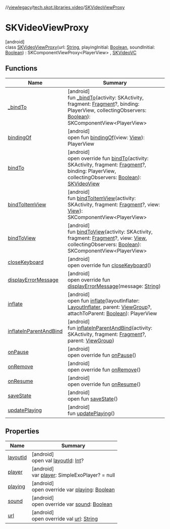 //[viewlegacy](../../../index.md)/[tech.skot.libraries.video](../index.md)/[SKVideoViewProxy](index.md)

# SKVideoViewProxy

[android]\
class [SKVideoViewProxy](index.md)(url: [String](https://kotlinlang.org/api/latest/jvm/stdlib/kotlin/-string/index.html), playingInitial: [Boolean](https://kotlinlang.org/api/latest/jvm/stdlib/kotlin/-boolean/index.html), soundInitial: [Boolean](https://kotlinlang.org/api/latest/jvm/stdlib/kotlin/-boolean/index.html)) : SKComponentViewProxy&lt;PlayerView&gt; , [SKVideoVC](../../../../viewcontract/viewcontract/tech.skot.libraries.video/-s-k-video-v-c/index.md)

## Functions

| Name | Summary |
|---|---|
| [_bindTo](index.md#1965070256%2FFunctions%2F-2118544462) | [android]<br>fun [_bindTo](index.md#1965070256%2FFunctions%2F-2118544462)(activity: SKActivity, fragment: [Fragment](https://developer.android.com/reference/kotlin/androidx/fragment/app/Fragment.html)?, binding: PlayerView, collectingObservers: [Boolean](https://kotlinlang.org/api/latest/jvm/stdlib/kotlin/-boolean/index.html)): SKComponentView&lt;PlayerView&gt; |
| [bindingOf](index.md#-218721014%2FFunctions%2F-2118544462) | [android]<br>open fun [bindingOf](index.md#-218721014%2FFunctions%2F-2118544462)(view: [View](https://developer.android.com/reference/kotlin/android/view/View.html)): PlayerView |
| [bindTo](bind-to.md) | [android]<br>open override fun [bindTo](bind-to.md)(activity: SKActivity, fragment: [Fragment](https://developer.android.com/reference/kotlin/androidx/fragment/app/Fragment.html)?, binding: PlayerView, collectingObservers: [Boolean](https://kotlinlang.org/api/latest/jvm/stdlib/kotlin/-boolean/index.html)): [SKVideoView](../-s-k-video-view/index.md) |
| [bindToItemView](index.md#1853397514%2FFunctions%2F-2118544462) | [android]<br>fun [bindToItemView](index.md#1853397514%2FFunctions%2F-2118544462)(activity: SKActivity, fragment: [Fragment](https://developer.android.com/reference/kotlin/androidx/fragment/app/Fragment.html)?, view: [View](https://developer.android.com/reference/kotlin/android/view/View.html)): SKComponentView&lt;PlayerView&gt; |
| [bindToView](index.md#-1886702137%2FFunctions%2F-2118544462) | [android]<br>fun [bindToView](index.md#-1886702137%2FFunctions%2F-2118544462)(activity: SKActivity, fragment: [Fragment](https://developer.android.com/reference/kotlin/androidx/fragment/app/Fragment.html)?, view: [View](https://developer.android.com/reference/kotlin/android/view/View.html), collectingObservers: [Boolean](https://kotlinlang.org/api/latest/jvm/stdlib/kotlin/-boolean/index.html)): SKComponentView&lt;PlayerView&gt; |
| [closeKeyboard](index.md#-1620891610%2FFunctions%2F-2118544462) | [android]<br>open override fun [closeKeyboard](index.md#-1620891610%2FFunctions%2F-2118544462)() |
| [displayErrorMessage](index.md#491242464%2FFunctions%2F-2118544462) | [android]<br>open override fun [displayErrorMessage](index.md#491242464%2FFunctions%2F-2118544462)(message: [String](https://kotlinlang.org/api/latest/jvm/stdlib/kotlin/-string/index.html)) |
| [inflate](index.md#-1312652885%2FFunctions%2F-2118544462) | [android]<br>open fun [inflate](index.md#-1312652885%2FFunctions%2F-2118544462)(layoutInflater: [LayoutInflater](https://developer.android.com/reference/kotlin/android/view/LayoutInflater.html), parent: [ViewGroup](https://developer.android.com/reference/kotlin/android/view/ViewGroup.html)?, attachToParent: [Boolean](https://kotlinlang.org/api/latest/jvm/stdlib/kotlin/-boolean/index.html)): PlayerView |
| [inflateInParentAndBind](index.md#1955542503%2FFunctions%2F-2118544462) | [android]<br>fun [inflateInParentAndBind](index.md#1955542503%2FFunctions%2F-2118544462)(activity: SKActivity, fragment: [Fragment](https://developer.android.com/reference/kotlin/androidx/fragment/app/Fragment.html)?, parent: [ViewGroup](https://developer.android.com/reference/kotlin/android/view/ViewGroup.html)) |
| [onPause](on-pause.md) | [android]<br>open override fun [onPause](on-pause.md)() |
| [onRemove](on-remove.md) | [android]<br>open override fun [onRemove](on-remove.md)() |
| [onResume](on-resume.md) | [android]<br>open override fun [onResume](on-resume.md)() |
| [saveState](index.md#1131160241%2FFunctions%2F-2118544462) | [android]<br>open fun [saveState](index.md#1131160241%2FFunctions%2F-2118544462)() |
| [updatePlaying](update-playing.md) | [android]<br>fun [updatePlaying](update-playing.md)() |

## Properties

| Name | Summary |
|---|---|
| [layoutId](index.md#-1846570256%2FProperties%2F-2118544462) | [android]<br>open val [layoutId](index.md#-1846570256%2FProperties%2F-2118544462): [Int](https://kotlinlang.org/api/latest/jvm/stdlib/kotlin/-int/index.html)? |
| [player](player.md) | [android]<br>var [player](player.md): SimpleExoPlayer? = null |
| [playing](playing.md) | [android]<br>open override var [playing](playing.md): [Boolean](https://kotlinlang.org/api/latest/jvm/stdlib/kotlin/-boolean/index.html) |
| [sound](sound.md) | [android]<br>open override var [sound](sound.md): [Boolean](https://kotlinlang.org/api/latest/jvm/stdlib/kotlin/-boolean/index.html) |
| [url](url.md) | [android]<br>open override val [url](url.md): [String](https://kotlinlang.org/api/latest/jvm/stdlib/kotlin/-string/index.html) |
